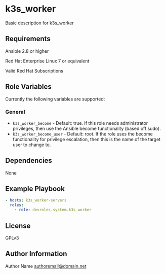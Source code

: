 k3s_worker
===========

Basic description for k3s_worker

Requirements
------------

Ansible 2.8 or higher

Red Hat Enterprise Linux 7 or equivalent

Valid Red Hat Subscriptions

Role Variables
--------------

Currently the following variables are supported:

### General

* `k3s_worker_become` - Default: true. If this role needs administrator
  privileges, then use the Ansible become functionality (based off sudo).
* `k3s_worker_become_user` - Default: root. If the role uses the become
  functionality for privilege escalation, then this is the name of the target
  user to change to.

Dependencies
------------

None

Example Playbook
----------------

```yaml
- hosts: k3s_worker-servers
  roles:
    - role: devroles.system.k3s_worker
```

License
-------

GPLv3

Author Information
------------------

Author Name <authoremail@domain.net>
